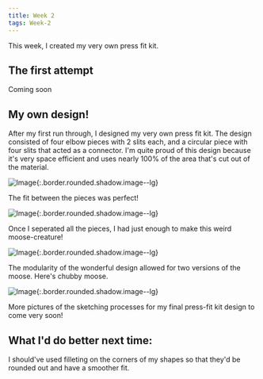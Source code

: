 ```yaml
---
title: Week 2
tags: Week-2
---
```


This week, I created my very own press fit kit.



## The first attempt
Coming soon

## My own design!
After my first run through, I designed my very own press fit kit. The design consisted of four elbow pieces with 2 slits each, and a circular piece with four slits that acted as a connector. I'm quite proud of this design because it's very space efficient and uses nearly 100% of the area that's cut out of the material.

![Image](https://i.imgur.com/3C2GrXC.jpg){:.border.rounded.shadow.image--lg}

The fit between the pieces was perfect!

![Image](https://i.imgur.com/i22ZjJj.jpg){:.border.rounded.shadow.image--lg}

Once I seperated all the pieces, I had just enough to make this weird moose-creature!

![Image](https://i.imgur.com/0xoVxAo.jpg){:.border.rounded.shadow.image--lg}

The modularity of the wonderful design allowed for two versions of the moose. Here's chubby moose.

![Image](https://i.imgur.com/cYorK8i.jpg){:.border.rounded.shadow.image--lg}

More pictures of the sketching processes for my final press-fit kit design to come very soon!




## What I'd do better next time:

I should've used filleting on the corners of my shapes so that they'd be rounded out and have a smoother fit.
<!--more-->
